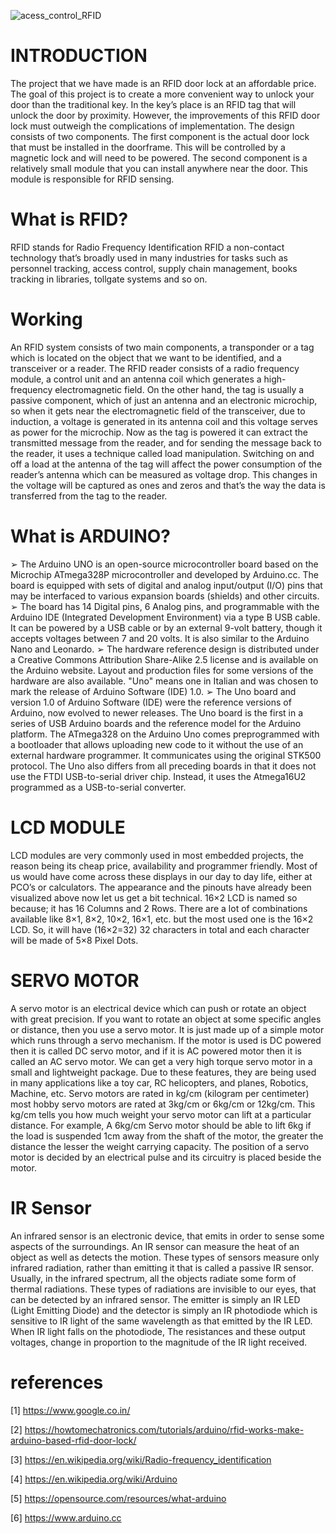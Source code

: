 ![acess_control_RFID](https://socialify.git.ci/honeybhardwaj/acess_control_RFID/image?description=1&forks=1&issues=1&language=1&owner=1&stargazers=1&theme=Light)

# INTRODUCTION
The project that we have made is an RFID door lock at an affordable price. The goal of this project is to create a more convenient way to unlock your door than the traditional key. In the key’s place is an RFID tag that will unlock the door by proximity. However, the improvements of this RFID door lock must outweigh the complications of implementation.
The design consists of two components. The first component is the actual door lock that must be installed in the doorframe. This will be controlled by a magnetic lock and will need to be powered. The second component is a relatively small module that you can install anywhere near the door. This module is responsible for RFID sensing.

# What is RFID?
RFID stands for Radio Frequency Identification
RFID a non-contact technology that’s broadly used in many industries for tasks such as personnel tracking, access control, supply chain management, books tracking in libraries, tollgate systems and so on.
# Working
An RFID system consists of two main components, a transponder or a tag which is located on the object that we want to be identified, and a transceiver or a reader.
The RFID reader consists of a radio frequency module, a control unit and an antenna coil which generates a high-frequency electromagnetic field. On the other hand, the tag is usually a passive component, which of just an antenna and an electronic microchip, so when it gets near the electromagnetic field of the transceiver, due to induction, a voltage is generated in its antenna coil and this voltage serves as power for the microchip. Now as the tag is powered it can extract the transmitted message from the reader, and for sending the message back to the reader, it uses a technique called load manipulation. Switching on and off a load at the antenna of the tag will affect the power consumption of the reader’s antenna which can be measured as voltage drop. This changes in the voltage will be captured as ones and zeros and that’s the way the data is transferred from the tag to the reader.

# What is ARDUINO?
➢ The Arduino UNO is an open-source microcontroller board based on the Microchip ATmega328P microcontroller and developed by Arduino.cc. The board is equipped with sets of digital and analog input/output (I/O) pins that may be interfaced to various expansion boards (shields) and other circuits.
➢ The board has 14 Digital pins, 6 Analog pins, and programmable with the Arduino IDE (Integrated Development Environment) via a type B USB cable. It can be powered by a USB cable or by an external 9-volt battery, though it accepts voltages between 7 and 20 volts. It is also similar to the Arduino Nano and Leonardo.
➢ The hardware reference design is distributed under a Creative Commons Attribution Share-Alike 2.5 license and is available on the Arduino website. Layout and production files for some versions of the hardware are also available. "Uno" means one in Italian and was chosen to mark the release of Arduino Software (IDE) 1.0.
➢ The Uno board and version 1.0 of Arduino Software (IDE) were the reference versions of Arduino, now evolved to newer releases. The Uno board is the first in a series of USB Arduino boards and the reference model for the Arduino platform. The ATmega328 on the Arduino Uno comes preprogrammed with a bootloader that allows uploading new code to it without the use of an external hardware programmer. It communicates using the original STK500 protocol. The Uno also differs from all preceding boards in that it does not use the FTDI USB-to-serial driver chip. Instead, it uses the Atmega16U2 programmed as a USB-to-serial converter.

# LCD MODULE
LCD modules are very commonly used in most embedded projects, the reason being its cheap price, availability and programmer friendly. Most of us would have come across these displays in our day to day life, either at PCO’s or calculators. The appearance and the pinouts have already been visualized above now let us get a bit technical. 16×2 LCD is named so because; it has 16 Columns and 2 Rows. There are a lot of combinations available like 8×1, 8×2, 10×2, 16×1, etc. but the most used one is the 16×2 LCD. So, it will have (16×2=32) 32 characters in total and each character will be made of 5×8 Pixel Dots.

# SERVO MOTOR
A servo motor is an electrical device which can push or rotate an object with great precision. If you want to rotate an object at some specific angles or distance, then you use a servo motor. It is just made up of a simple motor which runs through a servo mechanism. If the motor is used is DC powered then it is called DC servo motor, and if it is AC powered motor then it is called an AC servo motor. We can get a very high torque servo motor in a small and lightweight package. Due to these features, they are being used in many applications like a toy car, RC helicopters, and planes, Robotics, Machine, etc.
Servo motors are rated in kg/cm (kilogram per centimeter) most hobby servo motors are rated at 3kg/cm or 6kg/cm or 12kg/cm. This kg/cm tells you how much weight your servo motor can lift at a particular distance. For example, A 6kg/cm Servo motor should be able to lift 6kg if the load is suspended 1cm away from the shaft of the motor, the greater the distance the lesser the weight carrying capacity.
The position of a servo motor is decided by an electrical pulse and its circuitry is placed beside the motor.

# IR Sensor
An infrared sensor is an electronic device, that emits in order to sense some aspects of the surroundings. An IR sensor can measure the heat of an object as well as detects the motion. These types of sensors measure only infrared radiation, rather than emitting it that is called a passive IR sensor. Usually, in the infrared spectrum, all the objects radiate some form of thermal radiations. These types of radiations are invisible to our eyes, that can be detected by an infrared sensor. The emitter is simply an IR LED (Light Emitting Diode) and the detector is simply an IR photodiode which is sensitive to IR light of the same wavelength as that emitted by the IR LED.
When IR light falls on the photodiode, The resistances and these output voltages, change in proportion to the magnitude of the IR light received.

# references
[1] https://www.google.co.in/

[2] https://howtomechatronics.com/tutorials/arduino/rfid-works-make-arduino-based-rfid-door-lock/

[3] https://en.wikipedia.org/wiki/Radio-frequency_identification

[4] https://en.wikipedia.org/wiki/Arduino

[5] https://opensource.com/resources/what-arduino

[6] https://www.arduino.cc
